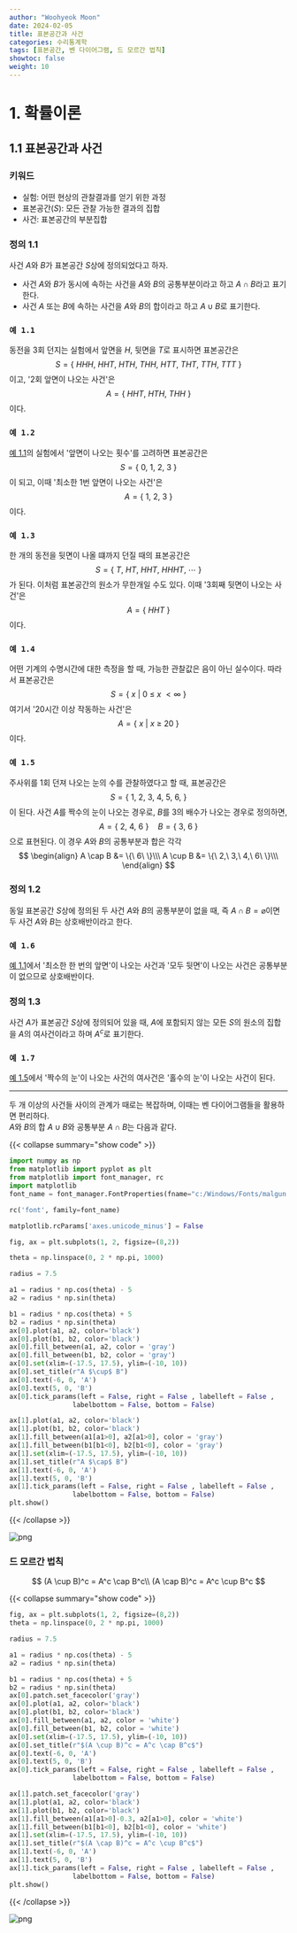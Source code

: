 ```yaml
---
author: "Woohyeok Moon"
date: 2024-02-05
title: 표본공간과 사건
categories: 수리통계학
tags: [표본공간, 벤 다이어그램, 드 모르간 법칙]
showtoc: false
weight: 10
---
```


# 1. 확률이론

## 1.1 표본공간과 사건

### 키워드

- 실험: 어떤 현상의 관찰결과를 얻기 위한 과정
- 표본공간($S$): 모든 관찰 가능한 결과의 집합
- 사건: 표본공간의 부분집합

### 정의 1.1

사건 $A$와 $B$가 표본공간 $S$상에 정의되었다고 하자.
- 사건 $A$와 $B$가 동시에 속하는 사건을 $A$와 $B$의 공통부분이라고 하고 $A \cap B$라고 표기한다.
- 사건 $A$ 또는 $B$에 속하는 사건을 $A$와 $B$의 합이라고 하고 $A \cup B$로 표기한다.

### `예 1.1`

동전을 3회 던지는 실험에서 앞면을 $H$, 뒷면을 $T$로 표시하면 표본공간은
$$
S = \{\ HHH,\ HHT,\ HTH,\ THH,\ HTT,\ THT,\ TTH,\ TTT\ \}
$$
이고, '2회 앞면이 나오는 사건'은
$$
A = \{\ HHT,\ HTH,\ THH\ \}
$$
이다.

### `예 1.2`

[예 1.1](#예-11)의 실험에서 '앞면이 나오는 횟수'를 고려하면 표본공간은
$$
S = \{\ 0,\ 1,\ 2,\ 3\ \}
$$
이 되고, 이때 '최소한 1번 앞면이 나오는 사건'은
$$
A = \{\ 1,\ 2,\ 3\ \}
$$
이다.

### `예 1.3`

한 개의 동전을 뒷면이 나올 떄까지 던질 때의 표본공간은
$$
S = \{\ T,\ HT,\ HHT,\ HHHT,\ \cdots\ \}
$$
가 된다. 이처럼 표본공간의 원소가 무한개일 수도 있다. 이때 '3회째 뒷면이 나오는 사건'은
$$
A = \{\ HHT\ \}
$$
이다.

### `예 1.4`

어떤 기계의 수명시간에 대한 측정을 할 때, 가능한 관찰값은 음이 아닌 실수이다. 따라서 표본공간은
$$
S = \{\ x\ |\ 0\ \le\  x\ < \infty\ \}
$$
여기서 '20시간 이상 작동하는 사건'은
$$
A = \{\ x\ |\ x\ \ge\ 20 \ \}
$$
이다.

### `예 1.5`

주사위를 1회 던져 나오는 눈의 수를 관찰하였다고 할 때, 표본공간은
$$ S = \{\ 1,\ 2,\ 3,\ 4,\ 5,\ 6,\ \}$$
이 된다. 사건 $A$를 짝수의 눈이 나오는 경우로, $B$를 3의 배수가 나오는 경우로 정의하면,
$$ A = \{\ 2,\ 4,\ 6\ \}\quad B = \{\ 3,\ 6\ \} $$
으로 표현된다. 이 경우 $A$와 $B$의 공통부분과 합은 각각
$$
\begin{align}
A \cap B &= \{\ 6\ \}\\\
A \cup B &= \{\ 2,\ 3,\ 4,\ 6\ \}\\\
\end{align}
$$



### 정의 1.2
동일 표본공간 $S$상에 정의된 두 사건 $A$와 $B$의 공통부분이 없을 때, 즉 $A \cap B = \varnothing$이면 두 사건 $A$와 $B$는 상호배반이라고 한다.

### `예 1.6`
[예 1.1](#예-11)에서 '최소한 한 번의 앞면'이 나오는 사건과 '모두 뒷면'이 나오는 사건은 공통부분이 없으므로 상호배반이다.

### 정의 1.3
사건 $A$가 표본공간 $S$상에 정의되어 있을 때, $A$에 포함되지 않는 모든 $S$의 원소의 집합을 $A$의 여사건이라고 하며 $A^c$로 표기한다.

### `예 1.7`
[예 1.5](#예-15)에서 '짝수의 눈'이 나오는 사건의 여사건은 '홀수의 눈'이 나오는 사건이 된다.

---

두 개 이상의 사건들 사이의 관계가 때로는 복잡하며, 이때는 벤 다이어그램들을 활용하면 편리하다.  
$A$와 $B$의 합 $A \cup B$와 공통부분 $A \cap B$는 다음과 같다.

{{< collapse summary="show code" >}}


```python
import numpy as np
from matplotlib import pyplot as plt
from matplotlib import font_manager, rc
import matplotlib
font_name = font_manager.FontProperties(fname="c:/Windows/Fonts/malgun.ttf").get_name()

rc('font', family=font_name)

matplotlib.rcParams['axes.unicode_minus'] = False

fig, ax = plt.subplots(1, 2, figsize=(8,2))

theta = np.linspace(0, 2 * np.pi, 1000)

radius = 7.5

a1 = radius * np.cos(theta) - 5
a2 = radius * np.sin(theta)

b1 = radius * np.cos(theta) + 5
b2 = radius * np.sin(theta)
ax[0].plot(a1, a2, color='black')
ax[0].plot(b1, b2, color='black')
ax[0].fill_between(a1, a2, color = 'gray')
ax[0].fill_between(b1, b2, color = 'gray')
ax[0].set(xlim=(-17.5, 17.5), ylim=(-10, 10))
ax[0].set_title(r"A $\cup$ B")
ax[0].text(-6, 0, 'A')
ax[0].text(5, 0, 'B')
ax[0].tick_params(left = False, right = False , labelleft = False , 
                labelbottom = False, bottom = False)

ax[1].plot(a1, a2, color='black')
ax[1].plot(b1, b2, color='black')
ax[1].fill_between(a1[a1>0], a2[a1>0], color = 'gray')
ax[1].fill_between(b1[b1<0], b2[b1<0], color = 'gray')
ax[1].set(xlim=(-17.5, 17.5), ylim=(-10, 10))
ax[1].set_title(r"A $\cap$ B")
ax[1].text(-6, 0, 'A')
ax[1].text(5, 0, 'B')
ax[1].tick_params(left = False, right = False , labelleft = False , 
                labelbottom = False, bottom = False)
plt.show()
```

{{< /collapse >}}
    
![png](output_15_0.png)
    




### 드 모르간 법칙

$$
(A \cup B)^c = A^c \cap B^c\\
(A \cap B)^c = A^c \cup B^c
$$

{{< collapse summary="show code" >}}


```python
fig, ax = plt.subplots(1, 2, figsize=(8,2))
theta = np.linspace(0, 2 * np.pi, 1000)

radius = 7.5

a1 = radius * np.cos(theta) - 5
a2 = radius * np.sin(theta)

b1 = radius * np.cos(theta) + 5
b2 = radius * np.sin(theta)
ax[0].patch.set_facecolor('gray')
ax[0].plot(a1, a2, color='black')
ax[0].plot(b1, b2, color='black')
ax[0].fill_between(a1, a2, color = 'white')
ax[0].fill_between(b1, b2, color = 'white')
ax[0].set(xlim=(-17.5, 17.5), ylim=(-10, 10))
ax[0].set_title(r"$(A \cup B)^c = A^c \cap B^c$")
ax[0].text(-6, 0, 'A')
ax[0].text(5, 0, 'B')
ax[0].tick_params(left = False, right = False , labelleft = False , 
                labelbottom = False, bottom = False)

ax[1].patch.set_facecolor('gray')
ax[1].plot(a1, a2, color='black')
ax[1].plot(b1, b2, color='black')
ax[1].fill_between(a1[a1>0]-0.3, a2[a1>0], color = 'white')
ax[1].fill_between(b1[b1<0], b2[b1<0], color = 'white')
ax[1].set(xlim=(-17.5, 17.5), ylim=(-10, 10))
ax[1].set_title(r"$(A \cap B)^c = A^c \cup B^c$")
ax[1].text(-6, 0, 'A')
ax[1].text(5, 0, 'B')
ax[1].tick_params(left = False, right = False , labelleft = False , 
                labelbottom = False, bottom = False)
plt.show()
```

{{< /collapse >}}
    
![png](output_19_0.png)
    



